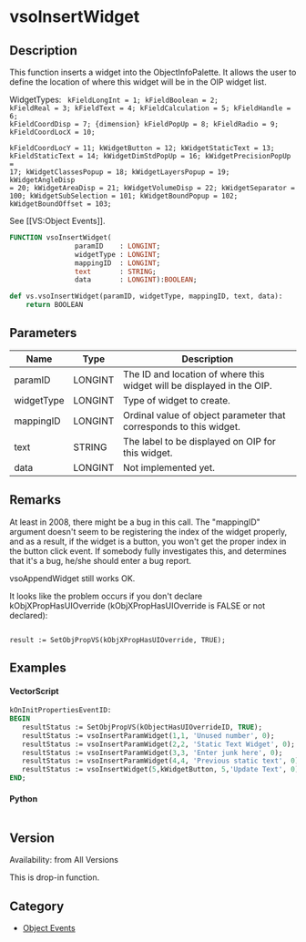 # vsoInsertWidget

## Description
This function inserts a widget into the ObjectInfoPalette. It allows the user to define the location of where this widget will be in the OIP widget list.

WidgetTypes:
<code lang="pas">
	kFieldLongInt     	= 1;
	kFieldBoolean     	= 2;
	kFieldReal        	= 3;
	kFieldText       	= 4;
	kFieldCalculation 	= 5;
	kFieldHandle      	= 6;
	kFieldCoordDisp   	= 7; {dimension}
	kFieldPopUp       	= 8;
	kFieldRadio       	= 9;
	kFieldCoordLocX   	= 10;	
	kFieldCoordLocY   	= 11;
	kWidgetButton     	= 12;
	kWidgetStaticText 	= 13;
	kFieldStaticText  	= 14;
        kWidgetDimStdPopUp	= 16;
	kWidgetPrecisionPopUp	= 17;
	kWidgetClassesPopup	= 18;
	kWidgetLayersPopup	= 19;
	kWidgetAngleDisp	= 20;
	kWidgetAreaDisp		= 21;
	kWidgetVolumeDisp	= 22;
	kWidgetSeparator	= 100;
	kWidgetSubSelection	= 101;
	kWidgetBoundPopup	= 102;
	kWidgetBoundOffset	= 103;
</code>

See [[VS:Object Events]].

```pascal
FUNCTION vsoInsertWidget(
				paramID    : LONGINT;
				widgetType : LONGINT;
				mappingID  : LONGINT;
				text       : STRING;
				data       : LONGINT):BOOLEAN;
```

```python
def vs.vsoInsertWidget(paramID, widgetType, mappingID, text, data):
    return BOOLEAN
```

## Parameters
|Name|Type|Description|
|---|---|---|
|paramID|LONGINT|The ID and location of where this widget will be displayed in the OIP.|
|widgetType|LONGINT|Type of widget to create.|
|mappingID|LONGINT|Ordinal value of object parameter that corresponds to this widget.|
|text|STRING|The label to be displayed on OIP for this widget.|
|data|LONGINT|Not implemented yet.|

## Remarks
At least in 2008, there might be a bug in this call. The "mappingID" argument doesn't seem to be registering the index of the widget properly, and as a result, if the widget is a button, you won't get the proper index in the button click event. 
If somebody fully investigates this, and determines that it's a bug, he/she should enter a bug report.

vsoAppendWidget still works OK.

It looks like the problem occurs if you don't declare kObjXPropHasUIOverride (kObjXPropHasUIOverride is FALSE or not declared):

<code lang="pas">
result := SetObjPropVS(kObjXPropHasUIOverride, TRUE);
</code>

## Examples
#### VectorScript ####
```pascal
kOnInitPropertiesEventID: 
BEGIN
   resultStatus := SetObjPropVS(kObjectHasUIOverrideID, TRUE);
   resultStatus := vsoInsertParamWidget(1,1, 'Unused number', 0);
   resultStatus := vsoInsertParamWidget(2,2, 'Static Text Widget', 0);
   resultStatus := vsoInsertParamWidget(3,3, 'Enter junk here', 0);
   resultStatus := vsoInsertParamWidget(4,4, 'Previous static text', 0);
   resultStatus := vsoInsertWidget(5,kWidgetButton, 5,'Update Text', 0);
END;
```
#### Python ####
```python

```

## Version
Availability: from All Versions

This is drop-in function.

## Category
* [Object Events](../Categories/Object%20Events.md)
